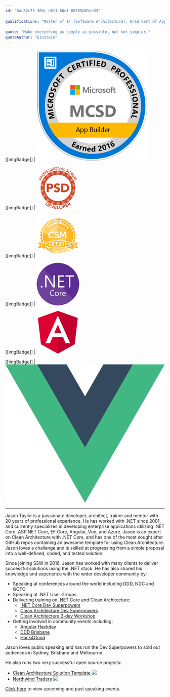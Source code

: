 ```yaml
---
id: "8ac82c73-303c-e611-80d1-00155d01ee33"

qualifications: "Master of IT (Software Architecture), Grad Cert of Applied Science (IT), MCSD: App Builder"

quote: "Make everything as simple as possible, but not simpler."
quoteAuthor: "Einstein"
---
```


[[imgBadge]]
| ![mcsd.png](../badges/Certification-MCSD-App-Builder.png)

[[imgBadge]]
| ![scrum-dev.png](../badges/Certification-scrumorg-developer.png)

[[imgBadge]]
| ![scrum-master.png](../badges/Certification-scrumalliance-master.png)

[[imgBadge]]
| ![dotnetcore.png](../badges/Developer-dotnet-core.png)

[[imgBadge]]
| ![angular.png](../badges/Developer-angular.png)

[[imgBadge]]
| ![vue.png](../badges/Developer-Vue.png)

---

Jason Taylor is a passionate developer, architect, trainer and mentor with 20 years of professional experience. He has worked with .NET since 2001, and currently specializes in developing enterprise applications utilizing .NET Core, ASP.NET Core, EF Core, Angular, Vue, and Azure. Jason is an expert on Clean Architecture with .NET Core, and has one of the most sought after GitHub repos containing an awesome template for using Clean Architecture. Jason loves a challenge and is skilled at progressing from a simple proposal into a well-defined, coded, and tested solution.

Since joining SSW in 2016, Jason has worked with many clients to deliver successful solutions using the .NET stack. He has also shared his knowledge and experience with the wider developer community by:

* Speaking at conferences around the world including DDD, NDC and GOTO
* Speaking at .NET User Groups
* Delivering training on .NET Core and Clean Architecture:
  * [.NET Core Dev Superpowers](https://www.ssw.com.au/ssw/Events/Training/NET-Core-Superpowers-Tour.aspx)
  * [Clean Architecture Dev Superpowers](https://www.ssw.com.au/ssw/Events/Training/Clean-Architecture-Superpowers-Tour.aspx)
  * [Clean Architecture 2-day Workshop](https://www.ssw.com.au/ssw/Events/Training/Clean-Architecture-Workshop.aspx)
* Getting involved in community events including:
  * [Angular Hackday](https://angularhackday.com)
  * [DDD Brisbane](https://dddbrisbane.com)
  * [Hack4Good](https://www.youtube.com/watch?v=6B7SywxEiMk)

Jason loves public speaking and has run the Dev Superpowers to sold out audiences in Sydney, Brisbane and Melbourne.

He also runs two very successful open source projects:

* [Clean Architecture Solution Template](https://github.com/jasontaylordev/cleanarchitecture) <img src="https://img.shields.io/github/stars/jasontaylordev/cleanarchitecture?style=flat">
* [Northwind Traders](https://github.com/jasontaylordev/northwindtraders) <img src="https://img.shields.io/github/stars/jasontaylordev/northwindtraders?style=flat" />

[Click here](https://jasontaylor.dev/speaking/) to view upcoming and past speaking events.
